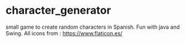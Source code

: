 # character_generator
small game to create random characters in Spanish.
Fun with java and Swing.
All icons from :
https://www.flaticon.es/
